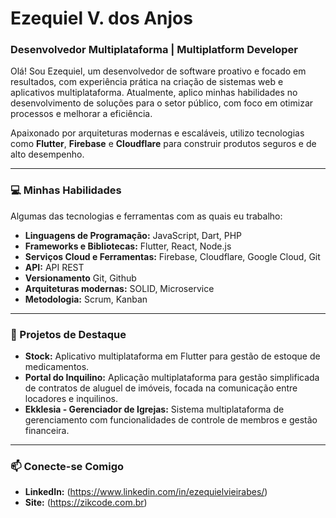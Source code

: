 # Ezequiel V. dos Anjos
### Desenvolvedor Multiplataforma | Multiplatform Developer

Olá! Sou Ezequiel, um desenvolvedor de software proativo e focado em resultados, com experiência prática na criação de sistemas web e aplicativos multiplataforma. Atualmente, aplico minhas habilidades no desenvolvimento de soluções para o setor público, com foco em otimizar processos e melhorar a eficiência.

Apaixonado por arquiteturas modernas e escaláveis, utilizo tecnologias como **Flutter**, **Firebase** e **Cloudflare** para construir produtos seguros e de alto desempenho.

---

### 💻 Minhas Habilidades

Algumas das tecnologias e ferramentas com as quais eu trabalho:

* **Linguagens de Programação:** JavaScript, Dart, PHP
* **Frameworks e Bibliotecas:** Flutter, React, Node.js
* **Serviços Cloud e Ferramentas:** Firebase, Cloudflare, Google Cloud, Git
* **API:** API REST
* **Versionamento** Git, Github
* **Arquiteturas modernas:** SOLID, Microservice
* **Metodologia:** Scrum, Kanban

---

### 🚀 Projetos de Destaque

* **Stock:** Aplicativo multiplataforma em Flutter para gestão de estoque de medicamentos.
* **Portal do Inquilino:** Aplicação multiplataforma para gestão simplificada de contratos de aluguel de imóveis, focada na comunicação entre locadores e inquilinos.
* **Ekklesia - Gerenciador de Igrejas:** Sistema multiplataforma de gerenciamento com funcionalidades de controle de membros e gestão financeira.

---

### 📫 Conecte-se Comigo

* **LinkedIn:** (https://www.linkedin.com/in/ezequielvieirabes/)
* **Site:** (https://zikcode.com.br)
